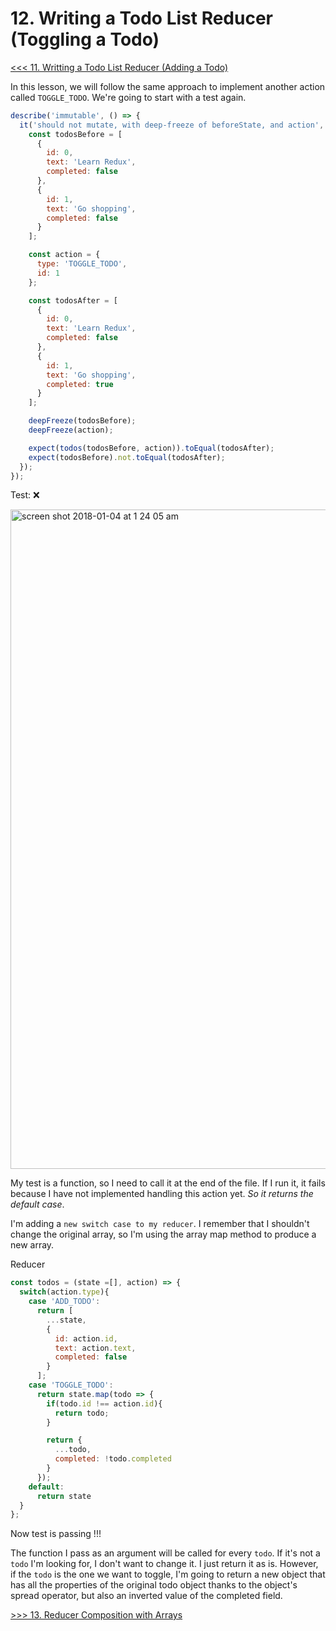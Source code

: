 # 12. Writing a Todo List Reducer (Toggling a Todo)

[<<< 11. Writting a Todo List Reducer (Adding a Todo)](https://github.com/xgirma/getting-started-with-redux/tree/master/chapters/11)

In this lesson, we will follow the same approach to implement another action called `TOGGLE_TODO`. We're going to start with a test again.

```javascript
describe('immutable', () => {
  it('should not mutate, with deep-freeze of beforeState, and action', () => {
    const todosBefore = [
      {
        id: 0,
        text: 'Learn Redux',
        completed: false
      },
      {
        id: 1,
        text: 'Go shopping',
        completed: false
      }
    ];

    const action = {
      type: 'TOGGLE_TODO',
      id: 1
    };

    const todosAfter = [
      {
        id: 0,
        text: 'Learn Redux',
        completed: false
      },
      {
        id: 1,
        text: 'Go shopping',
        completed: true
      }
    ];

    deepFreeze(todosBefore);
    deepFreeze(action);

    expect(todos(todosBefore, action)).toEqual(todosAfter);
    expect(todosBefore).not.toEqual(todosAfter);
  });
});
```
Test: :x:

<img width="1055" alt="screen shot 2018-01-04 at 1 24 05 am" src="https://user-images.githubusercontent.com/5876481/34557122-0f603dd0-f0ee-11e7-959f-137f31f9a79d.png">

My test is a function, so I need to call it at the end of the file. If I run it, it fails because I have not implemented handling this action yet. _So it returns the default case_.

I'm adding a `new switch case to my reducer`. I remember that I shouldn't change the original array, so I'm using the array map method to produce a new array.

Reducer
```javascript
const todos = (state =[], action) => {
  switch(action.type){
    case 'ADD_TODO':
      return [
        ...state,
        {
          id: action.id,
          text: action.text,
          completed: false
        }
      ];
    case 'TOGGLE_TODO':
      return state.map(todo => {
        if(todo.id !== action.id){
          return todo;
        }

        return {
          ...todo,
          completed: !todo.completed
        }
      });
    default:
      return state
  }
};
```

Now test is passing !!!

The function I pass as an argument will be called for every `todo`. If it's not a `todo` I'm looking for, I don't want to change it. I just return it as is. However, if the `todo` is the one we want to toggle, I'm going to return a new object that has all the properties of the original todo object thanks to the object's spread operator, but also an inverted value of the completed field.

[>>> 13. Reducer Composition with Arrays](https://github.com/xgirma/getting-started-with-redux/tree/master/chapters/13)